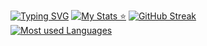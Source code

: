 [![Typing SVG](https://readme-typing-svg.herokuapp.com?font=Fira+Code&pause=1000&color=4532F7&width=435&lines=Python%2C+JS%2C+C%2B%2B+and+PHP)](https://git.io/typing-svg)
[![My Stats ⭐](https://github-readme-stats.vercel.app/api?username=FujiwaraChoki&show_icons=true&theme=tokyonight)](https://github.com/anuraghazra/github-readme-stats)
[![GitHub Streak](https://github-readme-streak-stats.herokuapp.com/?user=FujiwaraChoki)](https://git.io/streak-stats)
<br />
[![Most used Languages](https://github-readme-stats.vercel.app/api/top-langs/?username=FujiwaraChoki&theme=tokyonight)](https://github.com/anuraghazra/github-readme-stats)
